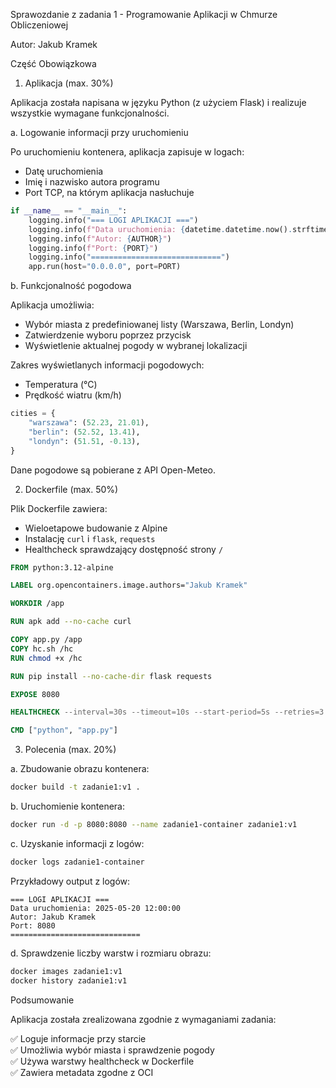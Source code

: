 Sprawozdanie z zadania 1 - Programowanie Aplikacji w Chmurze Obliczeniowej

Autor: Jakub Kramek

Część Obowiązkowa

1. Aplikacja (max. 30%)

Aplikacja została napisana w języku Python (z użyciem Flask) i realizuje wszystkie wymagane funkcjonalności.

a. Logowanie informacji przy uruchomieniu

Po uruchomieniu kontenera, aplikacja zapisuje w logach:

- Datę uruchomienia  
- Imię i nazwisko autora programu  
- Port TCP, na którym aplikacja nasłuchuje

```python
if __name__ == "__main__":
    logging.info("=== LOGI APLIKACJI ===")
    logging.info(f"Data uruchomienia: {datetime.datetime.now().strftime('%Y-%m-%d %H:%M:%S')}")
    logging.info(f"Autor: {AUTHOR}")
    logging.info(f"Port: {PORT}")
    logging.info("=============================")
    app.run(host="0.0.0.0", port=PORT)
```

b. Funkcjonalność pogodowa

Aplikacja umożliwia:

- Wybór miasta z predefiniowanej listy (Warszawa, Berlin, Londyn)
- Zatwierdzenie wyboru poprzez przycisk
- Wyświetlenie aktualnej pogody w wybranej lokalizacji

Zakres wyświetlanych informacji pogodowych:

- Temperatura (°C)
- Prędkość wiatru (km/h)

```python
cities = {
    "warszawa": (52.23, 21.01),
    "berlin": (52.52, 13.41),
    "londyn": (51.51, -0.13),
}
```

Dane pogodowe są pobierane z API Open-Meteo.

2. Dockerfile (max. 50%)

Plik Dockerfile zawiera:

- Wieloetapowe budowanie z Alpine
- Instalację `curl` i `flask`, `requests`
- Healthcheck sprawdzający dostępność strony `/`

```dockerfile
FROM python:3.12-alpine

LABEL org.opencontainers.image.authors="Jakub Kramek"

WORKDIR /app

RUN apk add --no-cache curl

COPY app.py /app
COPY hc.sh /hc
RUN chmod +x /hc

RUN pip install --no-cache-dir flask requests

EXPOSE 8080

HEALTHCHECK --interval=30s --timeout=10s --start-period=5s --retries=3     CMD ["/hc"]

CMD ["python", "app.py"]
```

3. Polecenia (max. 20%)

a. Zbudowanie obrazu kontenera:

```bash
docker build -t zadanie1:v1 .
```

b. Uruchomienie kontenera:

```bash
docker run -d -p 8080:8080 --name zadanie1-container zadanie1:v1
```

c. Uzyskanie informacji z logów:

```bash
docker logs zadanie1-container
```

Przykładowy output z logów:

```
=== LOGI APLIKACJI ===
Data uruchomienia: 2025-05-20 12:00:00
Autor: Jakub Kramek
Port: 8080
=============================
```

d. Sprawdzenie liczby warstw i rozmiaru obrazu:

```bash
docker images zadanie1:v1
docker history zadanie1:v1
```

Podsumowanie

Aplikacja została zrealizowana zgodnie z wymaganiami zadania:

✅ Loguje informacje przy starcie  
✅ Umożliwia wybór miasta i sprawdzenie pogody  
✅ Używa warstwy healthcheck w Dockerfile  
✅ Zawiera metadata zgodne z OCI
